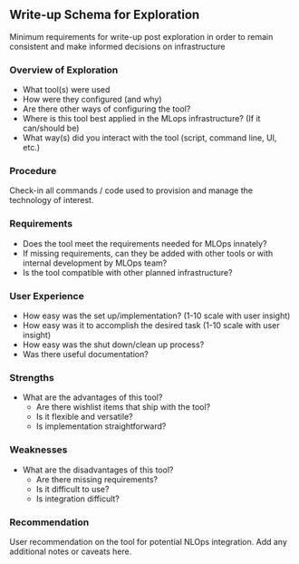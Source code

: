 ## Write-up Schema for Exploration

Minimum requirements for write-up post exploration in order to remain consistent and make informed decisions on infrastructure

### Overview of Exploration

- What tool(s) were used
- How were they configured (and why)
- Are there other ways of configuring the tool?
- Where is this tool best applied in the MLops infrastructure? (If it can/should be)
- What way(s) did you interact with the tool (script, command line, UI, etc.)

### Procedure

Check-in all commands / code used to provision and manage the technology of interest.

### Requirements

- Does the tool meet the requirements needed for MLOps innately?
- If missing requirements, can they be added with other tools or with internal development by MLOps team?
- Is the tool compatible with other planned infrastructure?

### User Experience

- How easy was the set up/implementation? (1-10 scale with user insight)
- How easy was it to accomplish the desired task (1-10 scale with user insight)
- How easy was the shut down/clean up process?
- Was there useful documentation?

### Strengths
    
- What are the advantages of this tool?
    - Are there wishlist items that ship with the tool?
    - Is it flexible and versatile?
    - Is implementation straightforward?

### Weaknesses

- What are the disadvantages of this tool?
    - Are there missing requirements?
    - Is it difficult to use?
    - Is integration difficult?

### Recommendation

User recommendation on the tool for potential NLOps integration. Add any additional notes or caveats here. 
